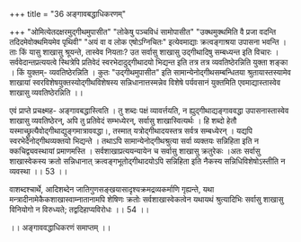 +++
title = "36 अङ्गावबद्धाधिकरणम्"

+++
"ओमित्येतदक्षरमुद्गीथमुपासीत" "लोकेषु पञ्चविधं सामोपासीत" "उक्थमुक्थमिति वै प्रजा वदन्ति तदिदमेवोक्थमियमेव पृथिवी" "अयं वा व लोक एषोऽग्निचितः" इत्येवमाद्याः क्रत्वङ्गाश्रया उपासना भवन्ति । ताः किं यासु शाखासु श्रूयन्ते, तास्वेव नियताः? उत सर्वासु शाखासु उद्गीथादिषु सम्बध्यन्त इति विचारः । सर्ववेदान्तप्रत्ययत्वे स्थित्रेपि प्रतिवेदं स्वरभेदादुद्गीथादयो भिद्यन्त इति तत्र तत्र व्यवतिष्ठेरन्निति युक्ता शङ्का । किं युक्तम्- व्यवतिष्ठेरन्निति । कुतः "उद्गीथमुपासीत" इति सामान्येनोद्गीथसम्बन्धितया श्रुतायास्तस्यामेव शाखायां स्वरविशेषयुक्तस्योद्गीथविशेषस्य सन्निधानात्तस्मन्नेव विशेषे पर्यवसानं युक्तमिति एवमाद्यास्तास्वेव शाखासु व्यवतिष्ठेरन्निति ।।

एवं प्राप्ते प्रचक्ष्मह- अङ्गावबद्धास्त्विति । तु शब्दः पक्षं व्यावर्त्तयति, न ह्युद्गीथाद्यङ्गाववद्धा उपासनास्तास्वेव शाखासु व्यवतिष्ठेरन्, अपि तु प्रतिवेदं सम्भध्येरन्, सर्वासु शाखास्वित्यर्थः । हि शब्दो हेतौ यस्माच्छ्रुत्यैवोद्गीथाद्युङ्गमात्राववद्धा।, तस्मात् यत्रोद्गीथादयस्तत्र सर्वत्र सम्बध्येरन् । यद्यपि स्वरभेदेनोद्गीथव्यक्तयो भिद्यन्ते । तथाऽपि सामान्येनोद्गीथश्रुत्या सर्वा व्यक्तयः सन्निहिता इति न क्कचिद्व्यवस्थायां प्रमाणमस्ति । सर्वशाखाप्रत्ययन्यायेन च सर्वासु शाखासु क्रतुरेकः ।अतः सर्वासु शाखास्वेकस्य क्रतो सन्निधानात् क्रत्वङ्गभूतोद्गीथादयोऽपि सन्निहिता इति नैकस्य सन्निधिविशेषोऽस्तीति न व्यवस्था ।। 53 ।।

वाशब्दश्चार्थे, आदिशब्देन जातिगुणसङ्खयासादृश्यक्रमद्रव्यकर्माणि गृह्यन्ते, यथा मन्त्रादीनामेकैकशाखास्वाम्नातानामपि शेषिणः क्रतोः सर्वशाखास्वेकत्वेन यथायथं श्रुत्यादिभिः सर्वासु शाखासु विनियोगो न विरुध्यते; तद्वदिहाप्यविरोधः ।। 54 ।।

।। अङ्गाववद्धाधिकरणं समाप्तम् ।।